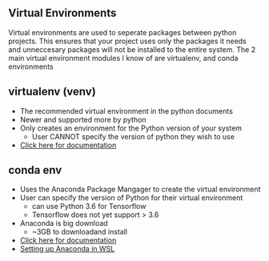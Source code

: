 ## Virtual Environments
Virtual environments are used to seperate packages between python projects. This ensures that your project uses only the packages it needs and unneccesary packages will not be installed to the entire system. The 2 main virtual environment modules I know of are virtualenv, and conda environments

## virtualenv (venv)
-   The recommended virtual environment in the python documents
-   Newer and supported more by python
-   Only creates an environment for the Python version of your system
    - User CANNOT specify the version of python they wish to use
-   [Click here for documentation](https://virtualenv.pypa.io/en/latest/index.html)

## conda env
-   Uses the Anaconda Package Mangager to create the virtual environment
-   User can specify the version of Python for their virtual environment
    - can use Python 3.6 for Tensorflow
    - Tensorflow does not yet support > 3.6
-   Anaconda is big download
    - ~3GB to downloadand install
-   [Click here for documentation](https://docs.conda.io/projects/conda/en/latest/index.html)
-   [Setting up Anaconda in WSL](https://towardsdatascience.com/setting-up-a-data-science-environment-using-windows-subsystem-for-linux-wsl-c4b390803dd)
